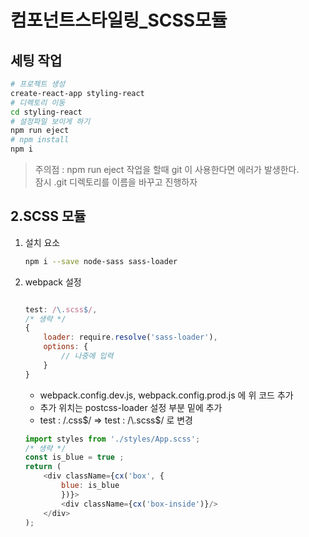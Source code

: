 # 컴포넌트스타일링_SCSS모듈

## 세팅 작업 
```bash
# 프로젝트 생성
create-react-app styling-react
# 디렉토리 이동
cd styling-react 
# 설정파일 보이게 하기
npm run eject  
# npm install 
npm i 
```
> 주의점 : npm run eject 작업을 할때 git 이 사용한다면 에러가 발생한다.         
> 잠시 .git 디렉토리를 이름을 바꾸고 진행하자 

## 2.SCSS 모듈
1. 설치 요소
    ```bash 
    npm i --save node-sass sass-loader
    ```

2. webpack 설정
    ```js

    test: /\.scss$/,
    /* 생략 */
    {
        loader: require.resolve('sass-loader'),
        options: {
            // 나중에 입력
        }
    }
    ```
    - webpack.config.dev.js, webpack.config.prod.js 에 위 코드 추가 
    - 추가 위치는 postcss-loader 설정 부분 밑에 추가
    - test : /\.css$/  =>  test : /\.scss$/ 로 변경

    ```js 
    import styles from './styles/App.scss';
    /* 생략 */ 
    const is_blue = true ;
    return (
        <div className={cx('box', {
            blue: is_blue
            })}>
            <div className={cx('box-inside')}/>
        </div>
    );
    ```
   
   

